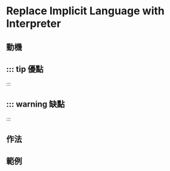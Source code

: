 # Replace Implicit Language with Interpreter

## 動機


::: tip 優點
- 

:::

::: warning 缺點
- 

:::


## 作法


## 範例

